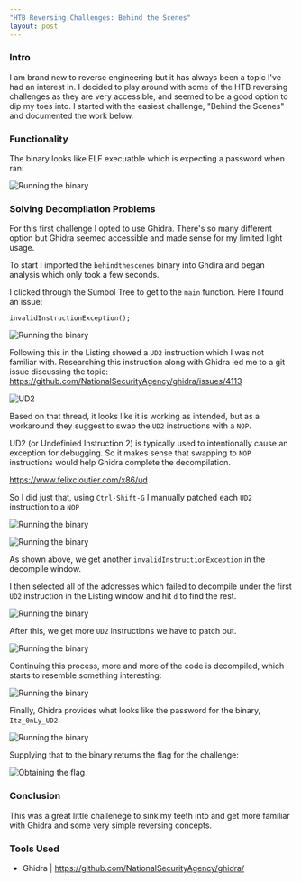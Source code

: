 ```yaml
---
"HTB Reversing Challenges: Behind the Scenes"
layout: post
---
```


### Intro

I am brand new to reverse engineering but it has always been a topic I've had an interest in. I decided to play around with some of the HTB reversing challenges as they are very accessible, and seemed to be a good option to dip my toes into. I started with the easiest challenge, "Behind the Scenes" and documented the work below.

### Functionality

The binary looks like ELF execuatble which is expecting a password when ran:

![Running the binary](/assets/screenshots/behindthescenes/runningthebin.png)

### Solving Decompliation Problems

For this first challenge I opted to use Ghidra. There's so many different option but Ghidra seemed accessible and made sense for my limited light usage.  

To start I imported the `behindthescenes` binary into Ghdira and began analysis which only took a few seconds.

I clicked through the Sumbol Tree to get to the `main` function. Here I found an issue:

`invalidInstructionException();`

![Running the binary](/assets/screenshots/behindthescenes/invalidinstruction.png)

Following this in the Listing showed a `UD2` instruction which I was not familiar with. Researching this instruction along with Ghidra led me to a git issue discussing the topic: https://github.com/NationalSecurityAgency/ghidra/issues/4113

![UD2](/assets/screenshots/behindthescenes/ud2)

Based on that thread, it looks like it is working as intended, but as a workaround they suggest to swap the `UD2` instructions with a `NOP`.

UD2 (or Undefinied Instruction 2) is typically used to intentionally cause an exception for debugging. So it makes sense that swapping to `NOP` instructions would help Ghidra complete the decompilation.

https://www.felixcloutier.com/x86/ud

So I did just that, using `Ctrl-Shift-G` I manually patched each `UD2` instruction to a `NOP`

![Running the binary](/assets/screenshots/behindthescenes/patchtonop.png)

![Running the binary](/assets/screenshots/behindthescenes/moreinvalidinstructions.png)

As shown above, we get another `invalidInstructionException` in the decompile window.

I then selected all of the addresses which failed to decompile under the first `UD2` instruction in the Listing window and hit `d` to find the rest.

![Running the binary](/assets/screenshots/behindthescenes/highlighttodecompile.png)

After this, we get more `UD2` instructions we have to patch out.

![Running the binary](/assets/screenshots/behindthescenes/moreud2s.png)

Continuing this process, more and more of the code is decompiled, which starts to resemble something interesting:

![Running the binary](/assets/screenshots/behindthescenes/uncoveringthestring.png)

Finally, Ghidra provides what looks like the password for the binary, `Itz_0nLy_UD2`.

![Running the binary](/assets/screenshots/behindthescenes/fullstring.png)

Supplying that to the binary returns the flag for the challenge:

![Obtaining the flag](/assets/screenshots/behindthescenes/flag.png)

### Conclusion

This was a great little challenege to sink my teeth into and get more familiar with Ghidra and some very simple reversing concepts.

### Tools Used

- Ghidra | https://github.com/NationalSecurityAgency/ghidra/